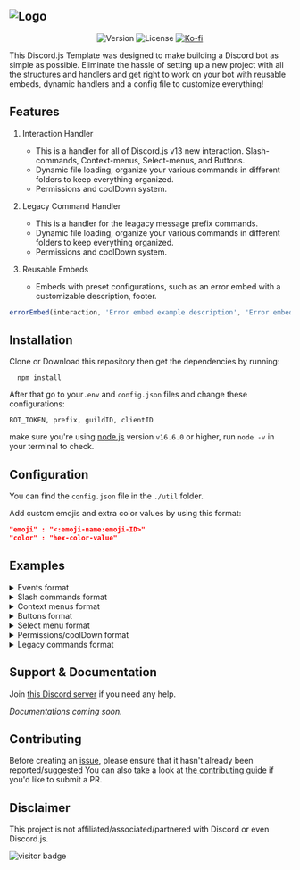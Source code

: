 ![Logo](https://i.imgur.com/89Lv73l.png)
---
<p align="center">
	<img src="https://img.shields.io/badge/Version-v1.0.0-22AFF5?style=flat-square&logo=git&logoColor=white" alt="Version" />
	<img src="https://img.shields.io/badge/License-GPL--3.0-22AFF5?style=flat-square&logo=Open-Source-Initiative&logoColor=white" alt="License" />
	<a href="https://ko-fi.com/B0B73WFJT"><img src="https://img.shields.io/badge/Ko--fi-Buy_Me_A_Coffee-FF5E5B?style=flat-square&logo=ko-fi&logoColor=white" alt="Ko-fi" /><a>
</p>

This Discord.js Template was designed to make building a Discord bot as simple as possible. Eliminate the hassle of setting up a new project with all the structures and handlers and get right to work on your bot with reusable embeds, dynamic handlers and a config file to customize everything!

## Features

1. Interaction Handler

    - This is a handler for all of Discord.js v13 new interaction. Slash-commands, Context-menus, Select-menus, and Buttons.
    - Dynamic file loading, organize your various commands in different folders to keep everything organized.
    - Permissions and coolDown system.

2. Legacy Command Handler

    - This is a handler for the leagacy message prefix commands.
    - Dynamic file loading, organize your various commands in different folders to keep everything organized.
    - Permissions and coolDown system.

3. Reusable Embeds

   - Embeds with preset configurations, such as an error embed with a customizable description, footer.

```js
errorEmbed(interaction, 'Error embed example description', 'Error embed example footer')
```

## Installation

Clone or Download this repository then get the dependencies by running:

```sh-session
  npm install
```

After that go to your`.env` and `config.json` files and change these configurations:

```
BOT_TOKEN, prefix, guildID, clientID
```

make sure you're using [node.js](https://nodejs.org/en/) version `v16.6.0` or higher, run `node -v` in your terminal to check.

## Configuration

You can find the `config.json` file in the `./util` folder.

Add custom emojis and extra color values by using this format:

```json
"emoji" : "<:emoji-name:emoji-ID>"
"color" : "hex-color-value"
```

## Examples

<details>
  <summary>Events format</summary>

```js
module.exports = {
    name: 'eventName',
    once: 'true', //run once true/false
    async execute( < args > ) {
        //Code
    },
}
```
---
</details>

<details>
  <summary>Slash commands format</summary>

```js
const { SlashCommandBuilder } = require('@discordjs/builders') 

module.exports = {
    data: new SlashCommandBuilder()
        .setName('commandName')
        .setDescription('command description'),
    async execute( < args > ) {
        // Code
    }
}
```
---
</details>

<details>
  <summary>Context menus format</summary>
  
```js
const { ContextMenuCommandBuilder } = require('@discordjs/builders')

module.exports = {
    data: new ContextMenuCommandBuilder()
        .setName('context-menu-name')
        .setType(2), // (2): USER , (3): MESSAGE
    async execute( < args > ) {
        // Code
    },
}
```
---
</details>

<details>
  <summary>Buttons format</summary>

Adding buttons to a message:
```js
const { MessageButton, MessageActionRow } = require('discord.js') // At the top of the file.

let exampleButton = new MessageButton()
    .setLabel('Example')
    .setStyle('PRIMARY') // PRIMARY, SECONDARY, SUCCESS, DANGER, LINK
    .setCustomId('example_button')
const row = new MessageActionRow().addComponents(exampleButton)
interaction.reply({
    content: 'Example message',
    components: [row],
})
```

Button event format:
```js
module.exports = {
    name: 'example_button',
    aliases: ['aliase1_button', 'aliase2_button'],
    async execute(interaction) {
        if (interaction.customId == 'example_button') {
            // Code
        } else if (interaction.customId == 'aliase1_button') {
            // Code
        }
    }
}
```
---
</details>

<details>
  <summary>Select menu format</summary>
	
Adding select menu to a message:
```js
const { MessageSelectMenu, MessageActionRow} = require('discord.js') // At the top of the file.

let selectMenu = new MessageSelectMenu()
    .setCustomId('select_example')
    .setPlaceholder('Nothing selected')
    .setMinValues(1)
    .setMaxValues(2)
    .addOptions([{
            label: 'Option #1',
            description: 'This is a description for option #1',
            value: 'first_option',
            emoji: '1️⃣',
        },
        {
            label: 'Option #2',
            description: 'This is a description for option #2',
            value: 'second_option',
            emoji: '2️⃣',
        },
    ])
const row = new MessageActionRow().addComponents(selectMenu)
interaction.reply({
    content: 'Example message',
    components: [row],
})
```

Select menu event format:
```js
module.exports = {
	name: 'select_example',
	async execute(interaction) {
		interaction.reply({
			content: `${interaction.values[0]} option selected.`,
			ephemeral: true,
		})
	},
}
```
---
</details>

<details>
  <summary>Permissions/coolDown format</summary>
  
```js
const { SlashCommandBuilder } = require('@discordjs/builders')

module.exports = {
    data: new SlashCommandBuilder()
        .setName('perms-coolDown-example')
        .setDescription('Permissions & coolDown example'),
    coolDown: 5000, // Time in milliseconds.
    permissions: ['ADMINISTRATOR'],
    async execute(interaction) {
        interaction.reply({
            content: 'You have permission to run this command!',
        })
    }
}
```
---
</details>

<details>
  <summary>Legacy commands format</summary>
  
```js
module.exports = {
    name: 'commandName',
    aliases: ['aliase1', 'aliase2'],
    description: 'command description',
    async execute(message) {
        // Code
    },
}
```
</details>

## Support & Documentation

Join [this Discord server](https://discord.gg/HXQXSeYA3u) if you need any help.

_Documentations coming soon._
	
## Contributing

Before creating an [issue](https://github.com/EbaaCode/Djs-v13-bot-template/issues), please ensure that it hasn't already been reported/suggested You can also take a look at [the contributing guide](https://github.com/EbaaCode/Djs-v13-bot-template/blob/main/.github/CONTRIBUTING.md) if you'd like to submit a PR.

## Disclaimer

This project is not affiliated/associated/partnered with Discord or even Discord.js.

![visitor badge](https://visitor-badge.laobi.icu/badge?page_id=Djs-v13-bot-template.visitor-badge&left_color=black&right_color=black&left_text=Visitors)

